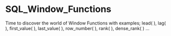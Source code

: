 # SQL_Window_Functions
Time to discover the world of Window Functions with examples; lead( ), lag( ), first_value( ), last_value( ), row_number( ), rank( ), dense_rank( ) …
